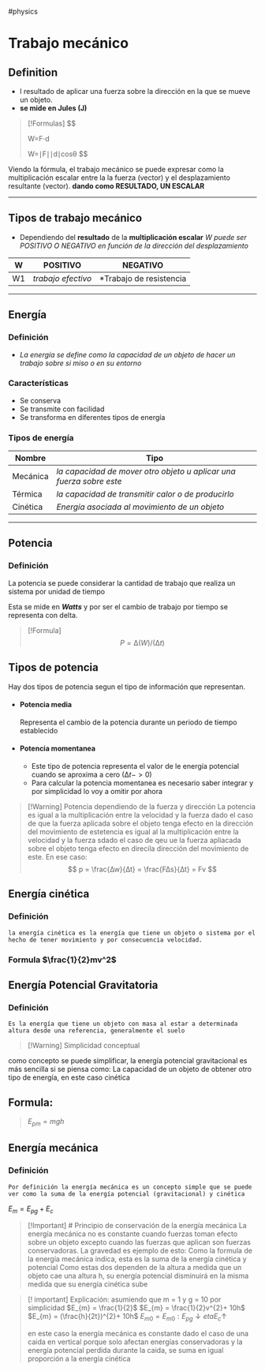 #physics
# Trabajo mecánico 

## Definition

- l resultado de aplicar una fuerza sobre la dirección en la que se mueve un objeto. 
- **se mide en Jules (J)**

> [!Formulas]
> $$
> 
> W=F⋅d
> 
> $$
> $$
> W=∣F∣∣d∣cosθ
> $$
> 




Viendo la fórmula, el trabajo mecánico se puede expresar como la multiplicación escalar entre la la fuerza (vector) y el desplazamiento resultante (vector).  **dando como RESULTADO, UN ESCALAR**

---

## Tipos de trabajo mecánico 

- Dependiendo del **resultado** de la **multiplicación escalar** *W puede ser POSITIVO O NEGATIVO en función de la dirección del desplazamiento*

| W   | POSITIVO           | NEGATIVO                |
| --- | ------------------ | ----------------------- |
| W1  | *trabajo efectivo* | *Trabajo de resistencia |

---
## Energía 

### Definición
 - *La energía se define como la capacidad de un objeto de hacer un trabajo sobre si miso o en su entorno*
 ### Características
 - Se conserva
 - Se transmite con facilidad
 - Se transforma en diferentes tipos de energía
### Tipos de energía


| Nombre   | Tipo                                                                |
| -------- | ------------------------------------------------------------------- |
| Mecánica | *la capacidad de mover otro objeto u aplicar una fuerza sobre este* |
| Térmica  | *la capacidad de transmitir calor o de producirlo*<br>              |
| Cinética | *Energía asociada al movimiento de un objeto* <br>                  |

---

## Potencia

### Definición

La potencia se puede considerar la cantidad de trabajo que realiza un sistema por unidad de tiempo

Esta se mide en ***Watts*** y por ser el cambio de trabajo por tiempo se representa con delta.

> [!Formula]
> $$
> P = ∆(W)/(∆t)
> $$

## Tipos de potencia

Hay dos tipos de potencia segun el tipo de información que representan. 

+ #### Potencia media
	Representa el cambio de la potencia durante un periodo de tiempo establecido 
+ #### Potencia momentanea 
	+ Este tipo de potencia representa el valor de le energía potencial  cuando se aproxima a cero ($∆t -> 0$)
	+ Para calcular la potencia momentanea es necesario saber integrar y por simplicidad lo voy a omitir por ahora

> [!Warning] Potencia dependiendo de la fuerza y dirección
> La potencia es igual a la multiplicación entre la velocidad y la fuerza dado el caso de que la fuerza aplicada sobre el objeto tenga efecto en la dirección del movimiento de estetencia es igual al la multiplicación entre la velocidad y la fuerza sdado el caso de qeu ue la fuerza apliacada sobre el objeto tenga efecto en direcila dirección del movimiento de este.
> En ese caso: 
> $$
>  p = \frac{∆w}{∆t} = \frac{F∆s}{∆t} = Fv
> $$


## Energía cinética

### Definición

```
la energía cinética es la energía que tiene un objeto o sistema por el hecho de tener movimiento y por consecuencia velocidad.
```

### Formula $\frac{1}{2}mv^2$

## Energía Potencial Gravitatoria

### Definición

```
Es la energía que tiene un objeto con masa al estar a determinada altura desde una referencia, generalmente el suelo

```

> [!Warning] Simplicidad conceptual
> 
como concepto se puede simplificar, la energía potencial gravitacional es más sencilla si se piensa como: 
La capacidad de un objeto de obtener otro tipo de energía, en este caso cinética

## Formula: 

> $E_{pm} = mgh$

## Energía mecánica

### Definición

```
Por definición la energía mecánica es un concepto simple que se puede ver como la suma de la energía potencial (gravitacional) y cinética
```

 $E_{m} = E_{pg}+ E_{c}$

 > [!Important] # Principio de conservación de la energía mecánica 
 > La energía mecánica no es constante cuando fuerzas toman efecto sobre un objeto excepto cuando las fuerzas que aplican son fuerzas conservadoras.
 > La gravedad es ejemplo de esto:
 > Como la formula de la energía mecánica indica, esta es la suma de la energía cinética y potencial
 >  Como estas dos dependen de la altura a medida que un objeto cae una altura h, su energía potencial disminuirá en la misma medida que su energía cinética sube
 >  
 
 >[! important] Explicación:
 >asumiendo que m = 1 y g = 10 por simplicidad
 $E_{m} = \frac{1}{2}$
 > $E_{m} = \frac{1}{2}v^{2}+ 10h$
 > $E_{m} = (\frac{h}{2t})^{2}+ 10h$
 > $E_{m0} = E_{m0}:    E_{pg}↓ eta  E_{c}↑$
 > 
 > en este caso la energía mecánica es constante dado el caso de una caida en vertical porque solo afectan energías conservadoras y la energía potencial perdida durante la caida, se suma en igual proporción a la energía cinética
 
 
